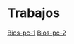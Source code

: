 # Trabajos
[Bios-pc-1](https://alejandrosanchezman.github.io/hardening/Bios-pc-1/index.html)
[Bios-pc-2](https://alejandrosanchezman.github.io/hardening/Bios-pc-2/index.html)

